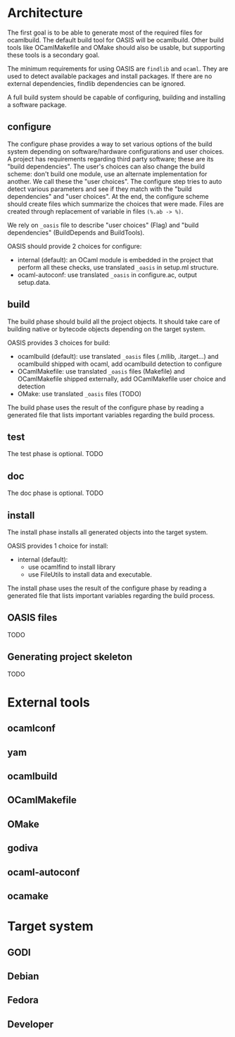 Architecture
============

The first goal is to be able to generate most of the required files for
ocamlbuild. The default build tool for OASIS will be ocamlbuild.  Other build
tools like OCamlMakefile and OMake should also be usable, but supporting these
tools is a secondary goal.

The minimum requirements for using OASIS are `findlib` and `ocaml`. They are
used to detect available packages and install packages. If there are no external
dependencies, findlib dependencies can be ignored.

A full build system should be capable of configuring, building and installing a
software package.

configure
---------

The configure phase provides a way to set various options of the build system
depending on software/hardware configurations and user choices.  A project has
requirements regarding third party software; these are its "build dependencies".
The user's choices can also change the build scheme: don't build one module, use
an alternate implementation for another. We call these the "user choices". The
configure step tries to auto detect various parameters and see if they match
with the "build dependencies" and "user choices". At the end, the configure
scheme should create files which summarize the choices that were made.  Files
are created through replacement of variable in files `(%.ab -> %)`.

We rely on `_oasis` file to describe "user choices" (Flag) and "build
dependencies" (BuildDepends and BuildTools).

OASIS should provide 2 choices for configure:
- internal (default): an OCaml module is embedded in the project that perform
  all these checks, use translated `_oasis` in setup.ml structure.
- ocaml-autoconf: use translated `_oasis` in configure.ac, output setup.data.

build
-----

The build phase should build all the project objects. It should take care of
building native or bytecode objects depending on the target system.

OASIS provides 3 choices for build:
- ocamlbuild (default): use translated `_oasis` files (.mllib, .itarget...) and
  ocamlbuild shipped with ocaml, add ocamlbuild detection to configure
- OCamlMakefile: use translated `_oasis` files (Makefile) and OCamlMakefile
  shipped externally, add OCamlMakefile user choice and detection
- OMake: use translated `_oasis` files (TODO)

The build phase uses the result of the configure phase by reading a generated
file that lists important variables regarding the build process.

test
----

The test phase is optional.
TODO

doc
---

The doc phase is optional.
TODO

install
-------

The install phase installs all generated objects into the target system.

OASIS provides 1 choice for install:

- internal (default):
  - use ocamlfind to install library
  - use FileUtils to install data and executable.

The install phase uses the result of the configure phase by reading a generated
file that lists important variables regarding the build process.

OASIS files
-----------

TODO

Generating project skeleton
---------------------------

TODO

External tools
==============


ocamlconf
---------

yam
---

ocamlbuild
----------

OCamlMakefile
-------------

OMake
-----

godiva
------

ocaml-autoconf
--------------

ocamake
-------

Target system
=============

GODI
----

Debian
------

Fedora
------

Developer
----------
